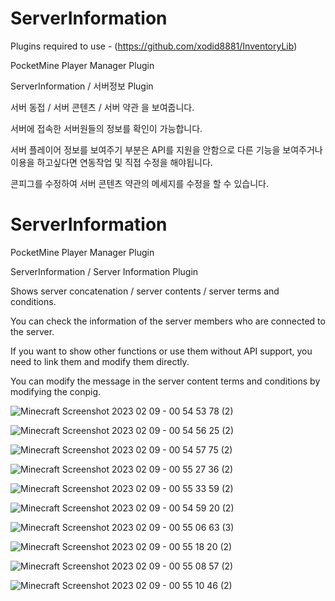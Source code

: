 # ServerInformation


Plugins required to use -
(https://github.com/xodid8881/InventoryLib)

PocketMine Player Manager Plugin

ServerInformation / 서버정보 Plugin

서버 동접 / 서버 콘텐츠 / 서버 약관 을 보여줍니다.

서버에 접속한 서버원들의 정보를 확인이 가능합니다.


서버 플레이어 정보를 보여주기 부분은 API를 지원을 안함으로 다른 기능을 보여주거나 이용을 하고싶다면 연동작업 및 직접 수정을 해야됩니다.

콘피그를 수정하여 서버 콘텐츠 약관의 메세지를 수정을 할 수 있습니다.



# ServerInformation

PocketMine Player Manager Plugin

ServerInformation / Server Information Plugin

Shows server concatenation / server contents / server terms and conditions.

You can check the information of the server members who are connected to the server.


If you want to show other functions or use them without API support, you need to link them and modify them directly.

You can modify the message in the server content terms and conditions by modifying the conpig.

![Minecraft Screenshot 2023 02 09 - 00 54 53 78 (2)](https://user-images.githubusercontent.com/26338400/217584329-1d8b9da0-c191-4c07-83f5-a63b957b98d7.png)

![Minecraft Screenshot 2023 02 09 - 00 54 56 25 (2)](https://user-images.githubusercontent.com/26338400/217584375-4d43569d-2f75-4c52-8e3e-904a3edc6ac4.png)

![Minecraft Screenshot 2023 02 09 - 00 54 57 75 (2)](https://user-images.githubusercontent.com/26338400/217584403-f368a354-2af1-4b19-a7c7-822256cccf30.png)

![Minecraft Screenshot 2023 02 09 - 00 55 27 36 (2)](https://user-images.githubusercontent.com/26338400/217584625-a94b855f-5ee4-4174-97b1-6449563bb17b.png)

![Minecraft Screenshot 2023 02 09 - 00 55 33 59 (2)](https://user-images.githubusercontent.com/26338400/217584661-044e4324-09c3-4d1f-a735-5a0fcbf7f896.png)


![Minecraft Screenshot 2023 02 09 - 00 54 59 20 (2)](https://user-images.githubusercontent.com/26338400/217584421-f5f3fdbf-28e8-4fa7-8fdb-c0130813e74b.png)

![Minecraft Screenshot 2023 02 09 - 00 55 06 63 (3)](https://user-images.githubusercontent.com/26338400/217584463-5ea17aec-e584-495d-8d47-fc3590198187.png)

![Minecraft Screenshot 2023 02 09 - 00 55 18 20 (2)](https://user-images.githubusercontent.com/26338400/217584553-45e94a4d-d5f9-4182-a352-25891b635f9c.png)

![Minecraft Screenshot 2023 02 09 - 00 55 08 57 (2)](https://user-images.githubusercontent.com/26338400/217584483-17b85141-0716-4ba9-8af3-14ed58da31f3.png)

![Minecraft Screenshot 2023 02 09 - 00 55 10 46 (2)](https://user-images.githubusercontent.com/26338400/217584514-32edb5ee-d678-4f67-be82-9eeebd7ea9b0.png)

